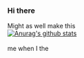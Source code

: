 ### Hi there
Might as well make this <br>
[![Anurag's github stats](https://github-readme-stats.vercel.app/api?username=CASTLE-hot)](https://github.com/anuraghazra/github-readme-stats)
<br><br>
me when I the
<!--
**CASTLE-hot/CASTLE-hot** is a ✨ _special_ ✨ repository because its `README.md` (this file) appears on your GitHub profile.
-->

